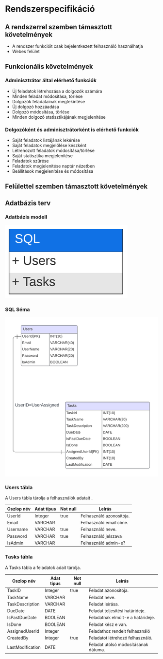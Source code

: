 # Rendszerspecifikáció

## A rendszerrel szemben támasztott követelmények
- A rendszer funkcióit csak bejelentkezett felhasználó használhatja
- Webes felület

## Funkcionális követelmények
### Adminisztrátor által elérhető funkciók
- Új feladatok létrehozása a dolgozók számára
- Minden feladat módosítása, törlése
- Dolgozók feladatainak megtekintése
- Új dolgozó hozzáadása
- Dolgozó módosítása, törlése
- Minden dolgozó statisztikájának megjelenítése

### Dolgozóként és adminisztrátorként is elérhető funkciók
- Saját feladatok listájának lekérése
- Saját feladatok megjelölése készként
- Létrehozott feladatok módosítása/törlése
- Saját statisztika megjelenítése
- Feladatok szűrése
- Feladatok megjelenítése naptár nézetben
- Beállítások megjelenítése és módosítása

## Felülettel szemben támasztott követelmények

## Adatbázis terv

### Adatbázis modell

![Adatbázis modell](resources/Adatbazismodell.png)

### SQL Séma

![SQL séma](resources/SQL_Sema.png)


### Users tábla

A Users tábla tárolja a felhasználók adatait .

| Oszlop név | Adat típus | Not null | Leírás                   |
|------------|------------|----------|--------------------------|
| UserId     | Integer    |    true      | Felhasználó azonosítója. |
| Email      | VARCHAR    |          | Felhasználó email címe.  |
| Username   | VARCHAR    |    true       | Felhasználó neve.        |
| Password   | VARCHAR    |    true       | Felhasználó jelszava     |
| IsAdmin    | VARCHAR    |          | Felhasználó admin-e?     |


### Tasks tábla

A Tasks tábla a feladatok adait tárolja.

| Oszlop név | Adat típus | Not null | Leírás                   |
|------------|------------|----------|--------------------------|
| TaskID    | Integer    |    true      | Feladat azonosítója. |
|  TaskName  |  VARCHAR |          |  Feladat neve. |
|  TaskDescription  | VARCHAR   |          |  Feladat leírása.   |
|  DueDate |  DATE  |          |  Feladat teljesítési határideje.   |
|   IsPastDueDate | BOOLEAN   |          | Feladatnak elmúlt-e a határideje.    |
|   IsDone  |  BOOLEAN    |          | Feladat kész e van.    |
|   AssignedUserId | Integer   |          |   Feladathoz rendelt felhasználó  |
|   CreatedBy | Integer    | true   | Feladatot létrehozó felhasználó.    |
|   LastModification |  DATE  |          | Feladat utólsó módosításának dátuma.    |